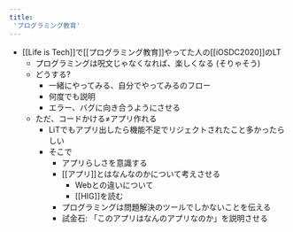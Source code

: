 ```yaml
---
title:
 'プログラミング教育'
---
```


- [[Life is Tech]]で[[プログラミング教育]]やってた人の[[iOSDC2020]]のLT
    - プログラミングは呪文じゃなくなれば、楽しくなる (そりゃそう)
    - どうする?
        - 一緒にやってみる、自分でやってみるのフロー
        - 何度でも説明
        - エラー、バグに向き合うようにさせる
    - ただ、コードかける≠アプリ作れる
        - LiTでもアプリ出したら機能不足でリジェクトされたこと多かったらしい
        - そこで
            - アプリらしさを意識する
            - [[アプリ]]とはなんなのかについて考えさせる
                - Webとの違いについて
                - [[HIG]]を読む
            - プログラミングは問題解決のツールでしかないことを伝える
            - 試金石: 「このアプリはなんのアプリなのか」を説明させる
